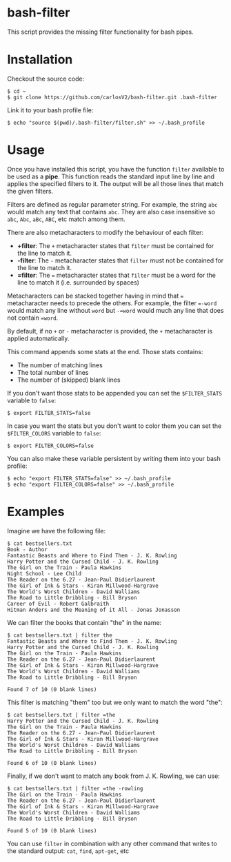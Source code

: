 bash-filter
===========

This script provides the missing filter functionality for bash pipes.

Installation
============

Checkout the source code:
```
$ cd ~
$ git clone https://github.com/carlosV2/bash-filter.git .bash-filter
```

Link it to your bash profile file:
```
$ echo "source $(pwd)/.bash-filter/filter.sh" >> ~/.bash_profile
```

Usage
=====

Once you have installed this script, you have the function `filter` available to be used as a **pipe**.
This function reads the standard input line by line and applies the specified filters to it. The output
will be all those lines that match the given filters.

Filters are defined as regular parameter string. For example, the string `abc` would match any text that
contains `abc`. They are also case insensitive so `abc`, `Abc`, `aBc`, `ABC`, etc match among them.

There are also metacharacters to modify the behaviour of each filter:
- **+filter**: The `+` metacharacter states that `filter` must be contained for the line to match it.
- **-filter**: The `-` metacharacter states that `filter` must not be contained for the line to match it.
- **=filter**: The `=` metacharacter states that `filter` must be a word for the line to match it (i.e.
surrounded by spaces)

Metacharacters can be stacked together having in mind that `=` metacharacter needs to precede the others.
For example, the filter `=-word` would match any line without `word` but `-=word` would much any line that
does not contain `=word`.

By default, if no `+` or `-` metacharacter is provided, the `+` metacharacter is applied automatically.

This command appends some stats at the end. Those stats contains:
- The number of matching lines
- The total number of lines
- The number of (skipped) blank lines

If you don't want those stats to be appended you can set the `$FILTER_STATS` variable to `false`:
```
$ export FILTER_STATS=false
```

In case you want the stats but you don't want to color them you can set the `$FILTER_COLORS` variable to `false`:
```
$ export FILTER_COLORS=false
```

You can also make these variable persistent by writing them into your bash profile:
```
$ echo "export FILTER_STATS=false" >> ~/.bash_profile
$ echo "export FILTER_COLORS=false" >> ~/.bash_profile
```

Examples
========

Imagine we have the following file:
```
$ cat bestsellers.txt
Book - Author
Fantastic Beasts and Where to Find Them - J. K. Rowling
Harry Potter and the Cursed Child - J. K. Rowling
The Girl on the Train - Paula Hawkins
Night School - Lee Child
The Reader on the 6.27 - Jean-Paul Didierlaurent
The Girl of Ink & Stars - Kiran Millwood-Hargrave
The World's Worst Children - David Walliams
The Road to Little Dribbling - Bill Bryson
Career of Evil - Robert Galbraith
Hitman Anders and the Meaning of it All - Jonas Jonasson
```

We can filter the books that contain "the" in the name:
```
$ cat bestsellers.txt | filter the
Fantastic Beasts and Where to Find Them - J. K. Rowling
Harry Potter and the Cursed Child - J. K. Rowling
The Girl on the Train - Paula Hawkins
The Reader on the 6.27 - Jean-Paul Didierlaurent
The Girl of Ink & Stars - Kiran Millwood-Hargrave
The World's Worst Children - David Walliams
The Road to Little Dribbling - Bill Bryson

Found 7 of 10 (0 blank lines)
```

This filter is matching "them" too but we only want to match the word "the":
```
$ cat bestsellers.txt | filter =the
Harry Potter and the Cursed Child - J. K. Rowling
The Girl on the Train - Paula Hawkins
The Reader on the 6.27 - Jean-Paul Didierlaurent
The Girl of Ink & Stars - Kiran Millwood-Hargrave
The World's Worst Children - David Walliams
The Road to Little Dribbling - Bill Bryson

Found 6 of 10 (0 blank lines)
```

Finally, if we don't want to match any book from J. K. Rowling, we can use:
```
$ cat bestsellers.txt | filter =the -rowling
The Girl on the Train - Paula Hawkins
The Reader on the 6.27 - Jean-Paul Didierlaurent
The Girl of Ink & Stars - Kiran Millwood-Hargrave
The World's Worst Children - David Walliams
The Road to Little Dribbling - Bill Bryson

Found 5 of 10 (0 blank lines)
```

You can use `filter` in combination with any other command that writes to the standard
output: `cat`, `find`, `apt-get`, etc  